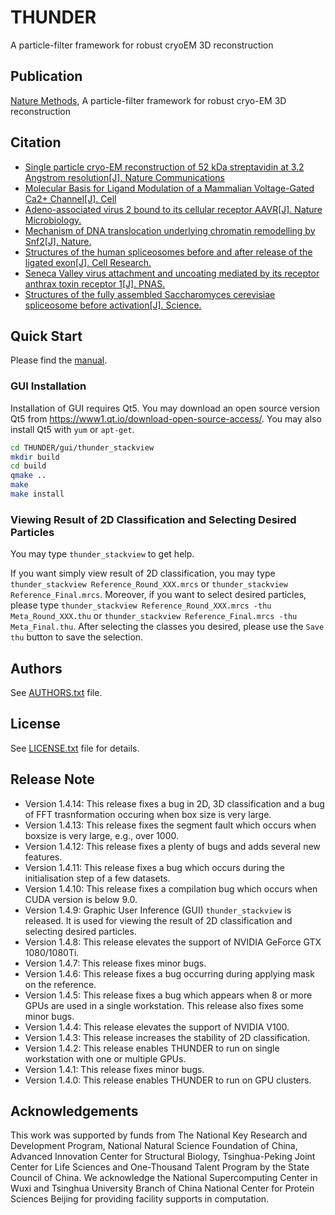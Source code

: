 # THUNDER

A particle-filter framework for robust cryoEM 3D reconstruction

## Publication

[Nature Methods](https://www.nature.com/articles/s41592-018-0223-8), A particle-filter framework for robust cryo-EM 3D reconstruction

## Citation

* [Single particle cryo-EM reconstruction of 52 kDa streptavidin at 3.2 Angstrom resolution\[J\]. Nature Communications](https://doi.org/10.1038/s41467-019-10368-w)
* [Molecular Basis for Ligand Modulation of a Mammalian Voltage-Gated Ca2+ Channel\[J\]. Cell](https://doi.org/10.1016/j.cell.2019.04.043)
* [Adeno-associated virus 2 bound to its cellular receptor AAVR\[J\]. Nature Microbiology.](https://doi.org/10.1038/s41564-018-0356-7)
* [Mechanism of DNA translocation underlying chromatin remodelling by Snf2\[J\]. Nature.](https://doi.org/10.1038/s41586-019-1029-2)
* [Structures of the human spliceosomes before and after release of the ligated exon\[J\]. Cell Research.](https://doi.org/10.1038/s41422-019-0143-x)
* [Seneca Valley virus attachment and uncoating mediated by its receptor anthrax toxin receptor 1\[J\]. PNAS.](https://www.pnas.org/content/115/51/13087)
* [Structures of the fully assembled Saccharomyces cerevisiae spliceosome before activation\[J\]. Science.](http://science.sciencemag.org/content/360/6396/1423)

## Quick Start

Please find the [manual](https://thuem.github.io/THUNDER/).

### GUI Installation

Installation of GUI requires Qt5. You may download an open source version Qt5 from https://www1.qt.io/download-open-source-access/. You may also install Qt5 with `yum` or `apt-get`.

```bash
cd THUNDER/gui/thunder_stackview
mkdir build
cd build
qmake ..
make
make install
```

### Viewing Result of 2D Classification and Selecting Desired Particles

You may type `thunder_stackview` to get help.

If you want simply view result of 2D classification, you may type `thunder_stackview Reference_Round_XXX.mrcs` or `thunder_stackview Reference_Final.mrcs`. Moreover, if you want to select desired particles, please type `thunder_stackview Reference_Round_XXX.mrcs -thu Meta_Round_XXX.thu` or `thunder_stackview Reference_Final.mrcs -thu Meta_Final.thu`. After selecting the classes you desired, please use the `Save thu` button to save the selection.

## Authors

See [AUTHORS.txt](AUTHORS.txt) file.

## License

See [LICENSE.txt](LICENSE.txt) file for details.

## Release Note

* Version 1.4.14: This release fixes a bug in 2D, 3D classification and a bug of FFT trasnformation occuring when box size is very large.
* Version 1.4.13: This release fixes the segment fault which occurs when boxsize is very large, e.g., over 1000.
* Version 1.4.12: This release fixes a plenty of bugs and adds several new features.
* Version 1.4.11: This release fixes a bug which occurs during the initialisation step of a few datasets.
* Version 1.4.10: This release fixes a compilation bug which occurs when CUDA version is below 9.0.
* Version 1.4.9: Graphic User Inference (GUI) `thunder_stackview` is released. It is used for viewing the result of 2D classification and selecting desired particles.
* Version 1.4.8: This release elevates the support of NVIDIA GeForce GTX 1080/1080Ti.
* Version 1.4.7: This release fixes minor bugs.
* Version 1.4.6: This release fixes a bug occurring during applying mask on the reference.
* Version 1.4.5: This release fixes a bug which appears when 8 or more GPUs are used in a single workstation. This release also fixes some minor bugs.
* Version 1.4.4: This release elevates the support of NVIDIA V100.
* Version 1.4.3: This release increases the stability of 2D classification.
* Version 1.4.2: This release enables THUNDER to run on single workstation with one or multiple GPUs.
* Version 1.4.1: This release fixes minor bugs.
* Version 1.4.0: This release enables THUNDER to run on GPU clusters.

## Acknowledgements

This work was supported by funds from The National Key Research and Development Program, National Natural Science Foundation of China, Advanced Innovation Center for Structural Biology, Tsinghua-Peking Joint Center for Life Sciences and One-Thousand Talent Program by the State Council of China. We acknowledge the National Supercomputing Center in Wuxi and Tsinghua University Branch of China National Center for Protein Sciences Beijing for providing facility supports in computation.
